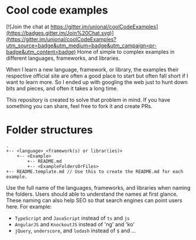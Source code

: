 # Cool code examples

[![Join the chat at https://gitter.im/unional/coolCodeExamples](https://badges.gitter.im/Join%20Chat.svg)](https://gitter.im/unional/coolCodeExamples?utm_source=badge&utm_medium=badge&utm_campaign=pr-badge&utm_content=badge)
Home of simple to complex examples in different languages, frameworks, and libraries.

When I learn a new language, framework, or library, the examples their respective official site are often a good place to start but often fall short if I want to learn more. So I ended up with googling the web just to hunt down bits and pieces, and often it takes a long time.

This repository is created to solve that problem in mind.  If you have something you can share, feel free to fork it and create PRs.

# Folder structures
```
.
+-- <language>_<framework(s) or librar(ies)>
	+-- <Example>
		+--	README.md
		+-- <ExampleFoldersOrFiles>
+-- README.template.md // Use this to create the README.md for each example.	
```

Use the full name of the languages, frameworks, and libraries when naming the folders.  Users should able to understand the names at first glance.  These naming can also help SEO so that search engines can point users here. For example:

* `TypeScript` and `JavaScript` instead of `ts` and `js`
* `AngularJS` and `KnockoutJS` instead of 'ng' and 'ko'
* `jQuery`, `underscore`, and `lodash` instead of `$` and ...
